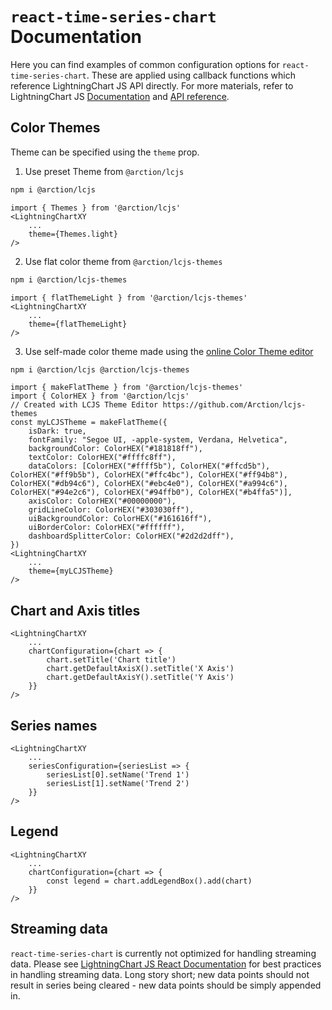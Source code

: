 # `react-time-series-chart` Documentation

Here you can find examples of common configuration options for `react-time-series-chart`. These are applied using callback functions which
reference LightningChart JS API directly. For more materials, refer to LightningChart JS
[Documentation](https://lightningchart.com/js-charts/docs/) and [API reference](https://lightningchart.com/js-charts/api-documentation).

## Color Themes

Theme can be specified using the `theme` prop.

1. Use preset Theme from `@arction/lcjs`

```bash
npm i @arction/lcjs
```

```tsx
import { Themes } from '@arction/lcjs'
<LightningChartXY
	...
	theme={Themes.light}
/>
```

2. Use flat color theme from `@arction/lcjs-themes`

```bash
npm i @arction/lcjs-themes
```

```tsx
import { flatThemeLight } from '@arction/lcjs-themes'
<LightningChartXY
	...
	theme={flatThemeLight}
/>
```

3. Use self-made color theme made using the [online Color Theme editor](https://arction.github.io/lcjs-themes/)

```bash
npm i @arction/lcjs @arction/lcjs-themes
```

```tsx
import { makeFlatTheme } from '@arction/lcjs-themes'
import { ColorHEX } from '@arction/lcjs'
// Created with LCJS Theme Editor https://github.com/Arction/lcjs-themes
const myLCJSTheme = makeFlatTheme({
	isDark: true,
	fontFamily: "Segoe UI, -apple-system, Verdana, Helvetica",
	backgroundColor: ColorHEX("#181818ff"),
	textColor: ColorHEX("#ffffc8ff"),
	dataColors: [ColorHEX("#ffff5b"), ColorHEX("#ffcd5b"), ColorHEX("#ff9b5b"), ColorHEX("#ffc4bc"), ColorHEX("#ff94b8"), ColorHEX("#db94c6"), ColorHEX("#ebc4e0"), ColorHEX("#a994c6"), ColorHEX("#94e2c6"), ColorHEX("#94ffb0"), ColorHEX("#b4ffa5")],
	axisColor: ColorHEX("#00000000"),
	gridLineColor: ColorHEX("#303030ff"),
	uiBackgroundColor: ColorHEX("#161616ff"),
	uiBorderColor: ColorHEX("#ffffff"),
	dashboardSplitterColor: ColorHEX("#2d2d2dff"),
})
<LightningChartXY
	...
	theme={myLCJSTheme}
/>
```

## Chart and Axis titles

```tsx
<LightningChartXY
	...
	chartConfiguration={chart => {
        chart.setTitle('Chart title')
        chart.getDefaultAxisX().setTitle('X Axis')
        chart.getDefaultAxisY().setTitle('Y Axis')
    }}
/>
```

## Series names

```tsx
<LightningChartXY
	...
	seriesConfiguration={seriesList => {
        seriesList[0].setName('Trend 1')
        seriesList[1].setName('Trend 2')
    }}
/>
```

## Legend

```tsx
<LightningChartXY
	...
	chartConfiguration={chart => {
        const legend = chart.addLegendBox().add(chart)
    }}
/>
```

## Streaming data

`react-time-series-chart` is currently not optimized for handling streaming data. Please see
[LightningChart JS React Documentation](https://lightningchart.com/js-charts/docs/frameworks/react/) for best practices in handling
streaming data. Long story short; new data points should not result in series being cleared - new data points should be simply appended in.
